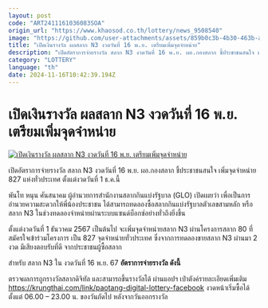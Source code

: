 ```yaml
---
layout: post
code: "ART2411161036083SOA"
origin_url: "https://www.khaosod.co.th/lottery/news_9508540"
image: "https://github.com/user-attachments/assets/859b0c3b-4b30-463b-a91f-e41667e87284"
title: "เปิดเงินรางวัล ผลสลาก N3 งวดวันที่ 16 พ.ย. เตรียมเพิ่มจุดจำหน่าย"
description: "เปิดอัตราการจ่ายรางวัล สลาก N3 งวดวันที่ 16 พ.ย. ผอ.กองสลาก ชี้ประชาชนสนใจ เพิ่มจุดจำหน่าย 827 แห่งทั่วประเทศ ตั้งแต่งวดวันที่ 1 ธ.ค.นี้ "
category: "LOTTERY"
language: "th"
date: 2024-11-16T10:42:39.194Z
---
```


# เปิดเงินรางวัล ผลสลาก N3 งวดวันที่ 16 พ.ย. เตรียมเพิ่มจุดจำหน่าย

[![เปิดเงินรางวัล ผลสลาก N3 งวดวันที่ 16 พ.ย. เตรียมเพิ่มจุดจำหน่าย](https://www.khaosod.co.th/wpapp/uploads/2024/11/N3-lotto.jpg "เปิดเงินรางวัล ผลสลาก N3 งวดวันที่ 16 พ.ย. เตรียมเพิ่มจุดจำหน่าย")](https://www.khaosod.co.th/wpapp/uploads/2024/11/N3-lotto.jpg)

เปิดอัตราการจ่ายรางวัล สลาก N3 งวดวันที่ 16 พ.ย. ผอ.กองสลาก ชี้ประชาชนสนใจ เพิ่มจุดจำหน่าย 827 แห่งทั่วประเทศ ตั้งแต่งวดวันที่ 1 ธ.ค.นี้

พันโท หนุน ศันสนาคม ผู้อำนวยการสำนักงานสลากกินแบ่งรัฐบาล (GLO) เปิดเผยว่า เพื่อเป็นการอำนวยความสะดวกให้พี่น้องประชาชน ได้สามารถทดลองซื้อสลากกินแบ่งรัฐบาลตัวเลขสามหลัก หรือ สลาก N3 ในช่วงทดลองจำหน่ายผ่านระบบแซนด์บ็อกซ์อย่างทั่วถึงยิ่งขึ้น

ตั้งแต่งวดวันที่ 1 ธันวาคม 2567 เป็นต้นไป จะเพิ่มจุดจำหน่ายสลาก N3 ผ่านโครงการสลาก 80 ที่สมัครใจเข้าร่วมโครงการ เป็น 827 จุดจำหน่ายทั่วประเทศ ซึ่งจากการทดลองขายสลาก N3 ผ่านมา 2 งวด มีเสียงตอบรับที่ดี จากประชาชนผู้ซื้อสลาก

สำหรับ สลาก N3 ใน​ งวดวันที่ 16 พ.ย. 67 **อัตราการจ่ายรางวัล ดังนี้**

ตรวจผลการถูกรางวัลสลากดิจิทัล และสามารถขึ้นรางวัลได้ ผ่านแอปฯ เป๋าตังค์รายละเอียดเพิ่มเติม https://krungthai.com/link/paotang-digital-lottery-facebook งวดหน้าเริ่มซื้อได้ตั้งแต่ 06.00 – 23.00 น. ของวันถัดไป หลังจากวันออกรางวัล
